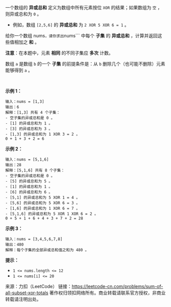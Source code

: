 一个数组的 **异或总和** 定义为数组中所有元素按位 ```XOR``` 的结果；如果数组为 ```空``` ，则异或总和为 ```0``` 。

* 例如，数组 ```[2,5,6]``` 的 **异或总和** 为 ```2 XOR 5 XOR 6 = 1``` 。

给你一个数组 nums``` ，请你求出 ```nums``` 中每个 **子集** 的 **异或总和** ，计算并返回这些值相加之 **和** 。

**注意**：在本题中，元素 **相同** 的不同子集应 **多次** 计数。

数组 ```a``` 是数组 ```b``` 的一个 **子集** 的前提条件是：从 ```b``` 删除几个（也可能不删除）元素能够得到 ```a``` 。

 

**示例 1：**
```
输入：nums = [1,3]
输出：6
解释：[1,3] 共有 4 个子集：
- 空子集的异或总和是 0 。
- [1] 的异或总和为 1 。
- [3] 的异或总和为 3 。
- [1,3] 的异或总和为 1 XOR 3 = 2 。
0 + 1 + 3 + 2 = 6
```
**示例 2：**
```
输入：nums = [5,1,6]
输出：28
解释：[5,1,6] 共有 8 个子集：
- 空子集的异或总和是 0 。
- [5] 的异或总和为 5 。
- [1] 的异或总和为 1 。
- [6] 的异或总和为 6 。
- [5,1] 的异或总和为 5 XOR 1 = 4 。
- [5,6] 的异或总和为 5 XOR 6 = 3 。
- [1,6] 的异或总和为 1 XOR 6 = 7 。
- [5,1,6] 的异或总和为 5 XOR 1 XOR 6 = 2 。
0 + 5 + 1 + 6 + 4 + 3 + 7 + 2 = 28
```
**示例 3：**
```
输入：nums = [3,4,5,6,7,8]
输出：480
解释：每个子集的全部异或总和值之和为 480 。
```

**提示：**

* ```1 <= nums.length <= 12```
* ```1 <= nums[i] <= 20```

来源：力扣（LeetCode）
链接：https://leetcode-cn.com/problems/sum-of-all-subset-xor-totals
著作权归领扣网络所有。商业转载请联系官方授权，非商业转载请注明出处。